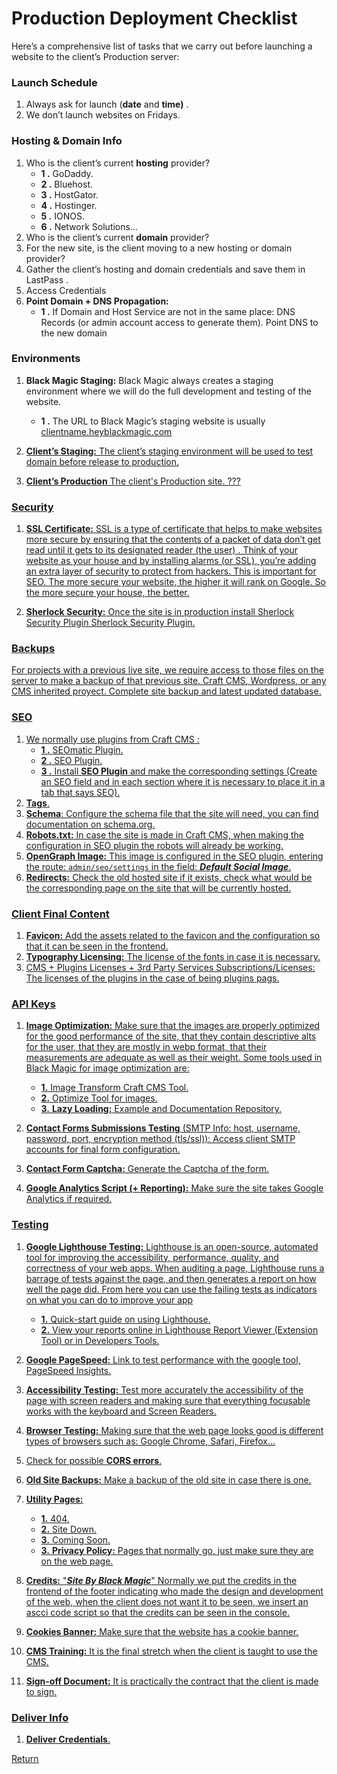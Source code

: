 # Production Deployment Checklist

Here’s a comprehensive list of tasks that we carry out before launching a website to the client’s Production server:

### Launch Schedule

 1. Always ask for launch (**date** and **time)**  .
2. We don’t launch websites on Fridays.

### Hosting & Domain Info
 1. Who is the client’s current **hosting** provider?
	- **1 .**  GoDaddy.
	- **2 .**  Bluehost.
	- **3 .**  HostGator.
	- **4 .** Hostinger.
	- **5 .** IONOS.
	- **6 .** Network Solutions...
 2. Who is the client’s current **domain** provider?  
 3. For the new site, is the client moving to a new hosting or domain provider?  
 4. Gather the client’s hosting and domain credentials and save them in LastPass  .
 5. Access Credentials
 6. **Point Domain + DNS Propagation:**
      - **1 .** If Domain and Host Service are not in the same place: DNS Records (or admin account access to generate them). Point DNS to the new domain

### Environments
 
 1. **Black Magic Staging:** Black Magic always creates a staging environment where we will do the full development and testing of the website.
    - **1 .** The URL to Black Magic’s staging website is usually <u>[clientname.heyblackmagic.com](http://clientname.heyblackmagic.com/)  

2. **Client’s Staging:** The client’s staging environment will be used to test domain before release to production. 
3. **Client’s Production** The client's Production site. ??? 

### Security

 1. **SSL Certificate:** SSL is a type of certificate that helps to make websites more secure by ensuring that the contents of a packet of data don’t get read until it gets to its designated reader (the user) . Think of your website as your house and by installing alarms (or SSL), you’re adding an extra layer of security to protect from hackers. This is important for SEO. The more secure your website,  the higher it will rank on Google. So the more secure your house, the better.
 
 2.  **Sherlock Security:** Once the site is in production install Sherlock Security Plugin [Sherlock Security Plugin](about:blank).

### Backups

For projects with a previous live site, we require access to those files on the server to make a backup of that previous site.
[Craft CMS](https://craftcms.com/), [Wordpress](https://wordpress.com/), or any CMS inherited proyect. Complete site backup and latest updated database.

### SEO

 1. We normally use plugins from Craft CMS : 
     - **1 .** [SEOmatic Plugin](https://plugins.craftcms.com/seomatic?craft4).
	  -   **2 .** [SEO Plugin](http://craft3.lexington-market.test/admin/plugin-store/seo).
	  -   **3 .**   Install **SEO Plugin** and make the corresponding settings (Create an SEO field and in each section where it is necessary to place it in a tab that says SEO).
2. **Tags**.
3. **Schema**: Configure the schema file that the site will need, you can find documentation on [schema.org](https://schema.org/).
4. **Robots.txt:** In case the site is made in Craft CMS, when making the configuration in SEO plugin the robots will already be working.
5.  **OpenGraph Image:** This image is configured in the SEO plugin, entering the route:
`admin/seo/settings` in the field: ***Default Social Image***.
4. **Redirects:** Check the old hosted site if it exists, check what would be the corresponding page on the site that will be currently hosted.

 ### Client Final Content

 1. **Favicon:** Add the assets related to the favicon and the configuration so that it can be seen in the frontend.
 2. **Typography Licensing:** The license of the fonts in case it is necessary.
 3. CMS + Plugins Licenses + 3rd Party Services Subscriptions/Licenses: The licenses of the plugins in the case of being plugins pags.

### API Keys

 1. **Image Optimization:** Make sure that the images are properly optimized for the good performance of the site, that they contain descriptive alts for the user, that they are mostly in webp format, that their measurements are adequate as well as their weight.
 Some tools used in Black Magic for image optimization are:
     -  **1.**  [Image Transform](https://craftcms.com/docs/3.x/image-transforms.html) Craft CMS Tool.
	 - **2.** [Optimize Tool for images](https://www.optimizeimages.com/tool).
	-  **3.** **Lazy Loading:** [Example](https://afarkas.github.io/lazysizes/index.html) and [Documentation Repository](https://github.com/aFarkas/lazysizes).
	 
 2. **Contact Forms Submissions Testing** (SMTP Info: host, username, password, port, encryption method (tls/ssl)): Access client SMTP accounts for final form configuration.
 3. **Contact Form Captcha:** Generate the Captcha of the form.
 4. **Google Analytics Script (+ Reporting):** Make sure the site takes Google Analytics if required.

### Testing

 1. **Google Lighthouse Testing:** Lighthouse is an open-source, automated tool for improving the accessibility, performance, quality, and correctness of your web apps. 
When auditing a page, Lighthouse runs a barrage of tests against the page, and then generates a report on how well the page did. From here you can use the failing tests as indicators on what you can do to improve your app


      - **1.** [Quick-start guide on using Lighthouse](https://chrome.google.com/webstore/detail/lighthouse/blipmdconlkpinefehnmjammfjpmpbjk?hl=es).
     - **2.** View your reports online in [Lighthouse Report Viewer](https://googlechrome.github.io/lighthouse/viewer/) (Extension Tool) or in Developers Tools.
 2.   **Google PageSpeed:** Link to test performance with the google tool, [PageSpeed Insights](https://pagespeed.web.dev/).
 3. **Accessibility Testing:** Test more accurately the accessibility of the page with screen readers and making sure that everything focusable works with the keyboard and Screen Readers.
 4. **Browser Testing:** Making sure that the web page looks good is different types of browsers such as: Google Chrome, Safari, Firefox...
 5. Check for possible **CORS errors**.
 6. **Old Site Backups:** Make a backup of the old site in case there is one.
 7. **Utility Pages:**
	  - **1.** 404.
	 - **2.** Site Down.
	 - **3.** Coming Soon.	
	-  **3.** **Privacy Policy:** Pages that normally go, just make sure they are on the web page.
8.  **Credits:** "***Site By Black Magic***" Normally we put the credits in the frontend of the footer indicating who made the design and development of the web, when the client does not want it to be seen, we insert an ascci code script so that the credits can be seen in the console.
9.  **Cookies Banner:** Make sure that the website has a cookie banner.
10. **CMS Training:** It is the final stretch when the client is taught to use the CMS.
11. **Sign-off Document:** It is practically the contract that the client is made to sign.

### Deliver Info

1. **Deliver Credentials**.

[Return](../README.md)